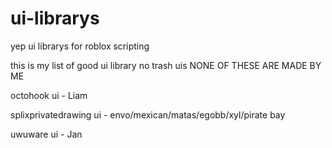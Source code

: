 # ui-librarys
yep ui librarys for roblox scripting 

this is my list of good ui library no trash uis 
NONE OF THESE ARE MADE BY ME 

octohook ui - Liam

splixprivatedrawing ui - envo/mexican/matas/egobb/xyl/pirate bay 

uwuware ui - Jan 
